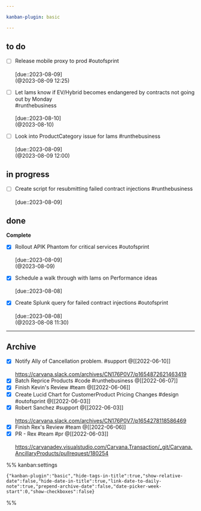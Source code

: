 ```yaml
---

kanban-plugin: basic

---
```


## to do

- [ ] Release mobile proxy to prod #outofsprint <br><br>[due::2023-08-09]<br>(@2023-08-09 12:25)
- [ ] Let Iams know if EV/Hybrid becomes endangered by contracts not going out by Monday<br>#runthebusiness <br><br>[due::2023-08-10]<br>(@2023-08-10)
- [ ] Look into ProductCategory issue for Iams #runthebusiness <br><br>[due::2023-08-09]<br>(@2023-08-09 12:00)


## in progress

- [ ] Create script for resubmitting failed contract injections #runthebusiness <br><br>[due::2023-08-09]


## done

**Complete**
- [x] Rollout APIK Phantom for critical services #outofsprint <br><br>[due::2023-08-09]<br>(@2023-08-09)
- [x] Schedule a walk through with Iams on Performance ideas <br><br>[due::2023-08-08]
- [x] Create Splunk query for failed contract injections #outofsprint <br><br>[due::2023-08-08]<br>(@2023-08-08 11:30)


***

## Archive

- [x] Notify Ally of Cancellation problem. #support @[[2022-06-10]]<br><br>https://carvana.slack.com/archives/CN176P0V7/p1654872621463419
- [x] Batch Reprice Products #code #runthebusiness @[[2022-06-07]]
- [x] Finish Kevin's Review #team @[[2022-06-06]]
- [x] Create Lucid Chart for CustomerProduct Pricing Changes #design #outofsprint @[[2022-06-03]]
- [x] Robert Sanchez #support @[[2022-06-03]]<br><br>https://carvana.slack.com/archives/CN176P0V7/p1654278118586469
- [x] Finish Rex's Review #team @[[2022-06-06]]
- [x] PR - Rex #team #pr @[[2022-06-03]]<br><br>https://carvanadev.visualstudio.com/Carvana.Transaction/_git/Carvana.AncillaryProducts/pullrequest/180254

%% kanban:settings
```
{"kanban-plugin":"basic","hide-tags-in-title":true,"show-relative-date":false,"hide-date-in-title":true,"link-date-to-daily-note":true,"prepend-archive-date":false,"date-picker-week-start":0,"show-checkboxes":false}
```
%%